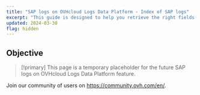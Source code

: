 ```yaml
---
title: "SAP logs on OVHcloud Logs Data Platform - Index of SAP logs"
excerpt: "This guide is designed to help you retrieve the right fields from your SAP logs to perform searches in your logs."
updated: 2024-03-30
flag: hidden
---
```


## Objective

> [!primary]
> This page is a temporary placeholder for the future SAP logs on OVHcloud Logs Data Platform feature.
>
Join our community of users on <https://community.ovh.com/en/>.
